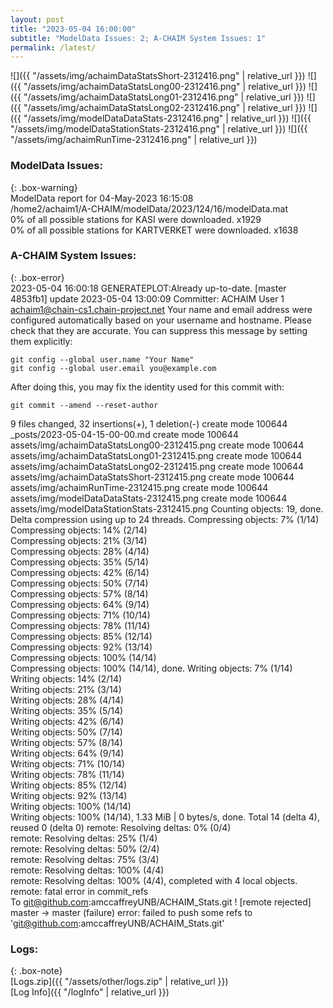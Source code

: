 ```yaml
---
layout: post
title: "2023-05-04 16:00:00"
subtitle: "ModelData Issues: 2; A-CHAIM System Issues: 1"
permalink: /latest/
---
```


![]({{ "/assets/img/achaimDataStatsShort-2312416.png" | relative_url }})
![]({{ "/assets/img/achaimDataStatsLong00-2312416.png" | relative_url }})
![]({{ "/assets/img/achaimDataStatsLong01-2312416.png" | relative_url }})
![]({{ "/assets/img/achaimDataStatsLong02-2312416.png" | relative_url }})
![]({{ "/assets/img/modelDataDataStats-2312416.png" | relative_url }})
![]({{ "/assets/img/modelDataStationStats-2312416.png" | relative_url }})
![]({{ "/assets/img/achaimRunTime-2312416.png" | relative_url }})


### ModelData Issues:  
  
{: .box-warning}  
 ModelData report for 04-May-2023 16:15:08   
 /home2/achaim1/A-CHAIM/modelData/2023/124/16/modelData.mat   
 0% of all possible stations for KASI were downloaded. x1929   
 0% of all possible stations for KARTVERKET were downloaded. x1638   
  
### A-CHAIM System Issues:  
  
{: .box-error}  
2023-05-04 16:00:18 GENERATEPLOT:Already up-to-date.
[master 4853fb1] update 2023-05-04 13:00:09
 Committer: ACHAIM User 1 <achaim1@chain-cs1.chain-project.net>
Your name and email address were configured automatically based
on your username and hostname. Please check that they are accurate.
You can suppress this message by setting them explicitly:

    git config --global user.name "Your Name"
    git config --global user.email you@example.com

After doing this, you may fix the identity used for this commit with:

    git commit --amend --reset-author

 9 files changed, 32 insertions(+), 1 deletion(-)
 create mode 100644 _posts/2023-05-04-15-00-00.md
 create mode 100644 assets/img/achaimDataStatsLong00-2312415.png
 create mode 100644 assets/img/achaimDataStatsLong01-2312415.png
 create mode 100644 assets/img/achaimDataStatsLong02-2312415.png
 create mode 100644 assets/img/achaimDataStatsShort-2312415.png
 create mode 100644 assets/img/achaimRunTime-2312415.png
 create mode 100644 assets/img/modelDataDataStats-2312415.png
 create mode 100644 assets/img/modelDataStationStats-2312415.png
Counting objects: 19, done.
Delta compression using up to 24 threads.
Compressing objects:   7% (1/14)   Compressing objects:  14% (2/14)   Compressing objects:  21% (3/14)   Compressing objects:  28% (4/14)   Compressing objects:  35% (5/14)   Compressing objects:  42% (6/14)   Compressing objects:  50% (7/14)   Compressing objects:  57% (8/14)   Compressing objects:  64% (9/14)   Compressing objects:  71% (10/14)   Compressing objects:  78% (11/14)   Compressing objects:  85% (12/14)   Compressing objects:  92% (13/14)   Compressing objects: 100% (14/14)   Compressing objects: 100% (14/14), done.
Writing objects:   7% (1/14)   Writing objects:  14% (2/14)   Writing objects:  21% (3/14)   Writing objects:  28% (4/14)   Writing objects:  35% (5/14)   Writing objects:  42% (6/14)   Writing objects:  50% (7/14)   Writing objects:  57% (8/14)   Writing objects:  64% (9/14)   Writing objects:  71% (10/14)   Writing objects:  78% (11/14)   Writing objects:  85% (12/14)   Writing objects:  92% (13/14)   Writing objects: 100% (14/14)   Writing objects: 100% (14/14), 1.33 MiB | 0 bytes/s, done.
Total 14 (delta 4), reused 0 (delta 0)
remote: Resolving deltas:   0% (0/4)        remote: Resolving deltas:  25% (1/4)        remote: Resolving deltas:  50% (2/4)        remote: Resolving deltas:  75% (3/4)        remote: Resolving deltas: 100% (4/4)        remote: Resolving deltas: 100% (4/4), completed with 4 local objects.        
remote: fatal error in commit_refs        
To git@github.com:amccaffreyUNB/ACHAIM_Stats.git
 ! [remote rejected] master -> master (failure)
error: failed to push some refs to 'git@github.com:amccaffreyUNB/ACHAIM_Stats.git'  

### Logs:  
  
{: .box-note}  
[Logs.zip]({{ "/assets/other/logs.zip" | relative_url }})  
[Log Info]({{ "/logInfo" | relative_url }})  
